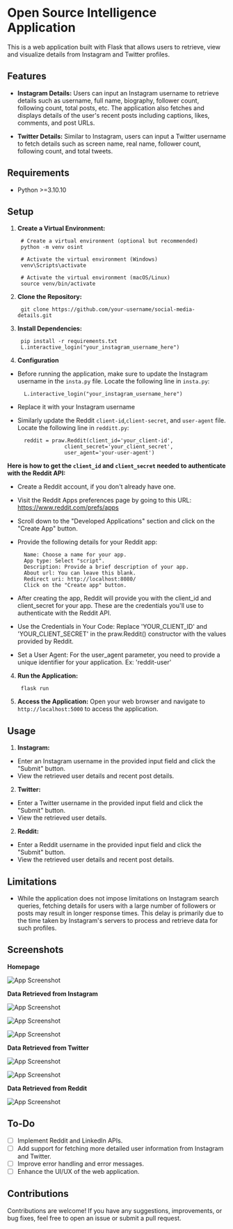 # Open Source Intelligence Application

This is a web application built with Flask that allows users to retrieve, view and visualize details from Instagram and Twitter profiles.

## Features

- **Instagram Details:** Users can input an Instagram username to retrieve details such as username, full name, biography, follower count, following count, total posts, etc. The application also fetches and displays details of the user's recent posts including captions, likes, comments, and post URLs.
  
- **Twitter Details:** Similar to Instagram, users can input a Twitter username to fetch details such as screen name, real name, follower count, following count, and total tweets.

## Requirements

- Python >=3.10.10

## Setup
1. **Create a Virtual Environment:**

        # Create a virtual environment (optional but recommended)
        python -m venv osint

        # Activate the virtual environment (Windows)
        venv\Scripts\activate

        # Activate the virtual environment (macOS/Linux)
        source venv/bin/activate

2. **Clone the Repository:**

        git clone https://github.com/your-username/social-media-details.git


3. **Install Dependencies:**

        pip install -r requirements.txt
        L.interactive_login("your_instagram_username_here")

3. **Configuration**
- Before running the application, make sure to update the Instagram username in the `insta.py` file. Locate the following line in `insta.py`:

        L.interactive_login("your_instagram_username_here")

- Replace it with your Instagram username

- Similarly update the Reddit `client-id`,`client-secret`, and `user-agent` file. Locate the following line in `redditt.py`:

        reddit = praw.Reddit(client_id='your_client-id',
                     client_secret='your_client_secret',
                     user_agent='your-user-agent')

**Here is how to get the `client_id` and `client_secret` needed to authenticate with the Reddit API:**

- Create a Reddit account, if you don't already have one.

- Visit the Reddit Apps preferences page by going to this URL: https://www.reddit.com/prefs/apps

- Scroll down to the "Developed Applications" section and click on the "Create App" button.

- Provide the following details for your Reddit app:
        
        Name: Choose a name for your app.
        App type: Select "script".
        Description: Provide a brief description of your app.
        About url: You can leave this blank.
        Redirect uri: http://localhost:8080/
        Click on the "Create app" button.

- After creating the app, Reddit will provide you with the client_id and client_secret for your app. These are the credentials you'll use to authenticate with the Reddit API.

- Use the Credentials in Your Code: Replace 'YOUR_CLIENT_ID' and 'YOUR_CLIENT_SECRET' in the praw.Reddit() constructor with the values provided by Reddit.

- Set a User Agent: For the user_agent parameter, you need to provide a unique identifier for your application. Ex: 'reddit-user'

4. **Run the Application:**

        flask run 

5. **Access the Application:**
Open your web browser and navigate to `http://localhost:5000` to access the application.

## Usage

1. **Instagram:**
- Enter an Instagram username in the provided input field and click the "Submit" button.
- View the retrieved user details and recent post details.

2. **Twitter:**
- Enter a Twitter username in the provided input field and click the "Submit" button.
- View the retrieved user details.

2. **Reddit:**
- Enter a Reddit username in the provided input field and click the "Submit" button.
- View the retrieved user details and recent post details.

## Limitations

- While the application does not impose limitations on Instagram search queries, fetching details for users with a large number of followers or posts may result in longer response times. This delay is primarily due to the time taken by Instagram's servers to process and retrieve data for such profiles.


## Screenshots

 **Homepage**

![App Screenshot](https://blogger.googleusercontent.com/img/a/AVvXsEjGfwAOJclPcYrmKuh35axkxa_gLXLJfQao6Gw51AtDqMEZ-ivv-jpeT5D5L2BmBBvKVgZlpkelTHXBJcpP1l1EGYG2r-KRZUreqVR5-_X-5gzcIcd2Id49UsEL8mlW0rMIOGSNTrTrIrIkfn9EB7E7eyHloWpCvGSRTzigdeTtUQ-UVoQXUCXSTK83W2Gx=s16000)

 **Data Retrieved from Instagram**

![App Screenshot](https://blogger.googleusercontent.com/img/a/AVvXsEiXiSbPACvJmusxKuKixTCl2__Bcvg1Nb045nM_qHovC_mS5mhdbsVH9eQzb77rRAyRDtnzbQkXAGQ8CXfHIqagR1y7TybqRG7z-s9nYeN5R28QUw3w7DjXMQHMHpZIc90Pf3pAw1ESSsJtbZ6S7Sv_j1SwFkIL6obGPe-f9zKVdDoa1wPkUUWHtP6l7-y8=s16000)

![App Screenshot](https://blogger.googleusercontent.com/img/a/AVvXsEgCAGFf4Wtc3KM1YIhMT9a6-mHGw25ZQIdWr3pzEGiFPwnv1o64OEJ7e3dhWCwMNNWamhM5MOM1hH3iESPhncGxEUmKGjeGnGLvHQfCAYNKdBs2ZMrx-I_7ponl17V701Y3giwn77UfddJn6Dy7r688096iNGC8hSSaqV3Ie_XCWliT5to_vtgcPv6KYSwQ=s16000)

![App Screenshot](https://blogger.googleusercontent.com/img/a/AVvXsEhGQ68SOPd9SqJgnCkppfpQPimYyfs4z28fyuqTUrYcFfzJ2cO68-UyGP42bCTC_weOxB_myTXp_FQjdulhWrf2WIbkH2dN5Rl_8e-ePpXvl_DklQVZwfeddZtZDCvdq3u07pOPwXMiscmyze-0T4LhmUpyJTJCk28PR6RD8SS10zfP90lWPVPvmF8y8JxJ=s16000)

 **Data Retrieved from Twitter**


![App Screenshot](https://blogger.googleusercontent.com/img/a/AVvXsEh0RMWFNRSEF7faGxxgeok0mECCkDo_xHtjw9HhS7xrUBzAY7s4GSZEFWOdyHeIKLhvsDF4EwLiuW9tyxWQW_hmUNUbykqMn_AGnMq6xXEWFW1MitnRBgfz6WECZABho19jviZQVyGQZgZ2TC3uNevT2Y1qiz8PW3Fd05m9_xWZS0X7fjbC647r5XnuTyX6=s16000)

![App Screenshot](https://blogger.googleusercontent.com/img/a/AVvXsEgzV4WZ_GyXVbZEqsnffmxxQ6vfmoY7nmldTqztTykbnqCHDu9dSGyK9NQcDhPwc1CuxeQbFFpecnQ6_AweH2EGV6zFvBAZaAbWxoahtVU1ceXM8KOe8Z9aq8-6HTQ_TpPooO9DgH85hso0IVybsWN6hfxNcIRNByGxXYHiFZqvib5hcQT6zA2I5xFgWdA2=s16000)

 **Data Retrieved from Reddit**


![App Screenshot](https://blogger.googleusercontent.com/img/a/AVvXsEi_NHewpI1zFq4056L27Vw6AzWBDksDpW_KDXFLSQZG5ybEZNsQESC2oH6kvcIGQfQA1VICokCuqQBPbSCt-lC9lGljy4avJBukKcZRWjfio2xxnlxc4OPtLXVjf4AVHba1nXhEPKHAbbbu_AqJvJcNC5GQsjtQCSphs8NCiCS2fAT290Wkzgod2pObOVXE=s16000)


## To-Do

- [ ] Implement Reddit and LinkedIn APIs.
- [ ] Add support for fetching more detailed user information from Instagram and Twitter.
- [ ] Improve error handling and error messages.
- [ ] Enhance the UI/UX of the web application.

## Contributions

Contributions are welcome! If you have any suggestions, improvements, or bug fixes, feel free to open an issue or submit a pull request.
